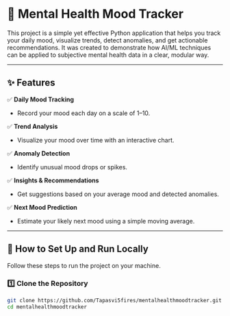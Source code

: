# 🧠 Mental Health Mood Tracker

This project is a simple yet effective Python application that helps you track your daily mood, visualize trends, detect anomalies, and get actionable recommendations. It was created to demonstrate how AI/ML techniques can be applied to subjective mental health data in a clear, modular way.

---

## ✨ Features

✅ **Daily Mood Tracking**
- Record your mood each day on a scale of 1–10.

✅ **Trend Analysis**
- Visualize your mood over time with an interactive chart.

✅ **Anomaly Detection**
- Identify unusual mood drops or spikes.

✅ **Insights & Recommendations**
- Get suggestions based on your average mood and detected anomalies.

✅ **Next Mood Prediction**
- Estimate your likely next mood using a simple moving average.

---

## 🚀 How to Set Up and Run Locally

Follow these steps to run the project on your machine.

### 1️⃣ Clone the Repository

```bash
git clone https://github.com/Tapasvi5fires/mentalhealthmoodtracker.git
cd mentalhealthmoodtracker
